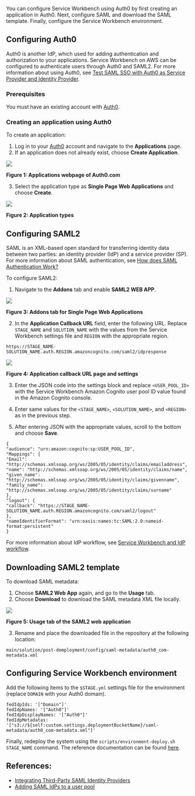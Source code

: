 You can configure Service Workbench using Auth0 by first creating an application in Auth0. Next, configure SAML and download the SAML template. Finally, configure the Service Workbench environment.

## Configuring Auth0

Auth0 is another IdP, which used for adding authentication and authorization to your applications. Service Workbench on AWS can be configured to authenticate users through Auth0 and SAML2. For more information about using Auth0, see [Test SAML SSO with Auth0 as Service Provider and Identity Provider](https://auth0.com/docs/protocols/saml-protocol/configure-auth0-as-service-and-identity-provider). 
 
### Prerequisites

You must have an existing account with [Auth0](https://auth0.com/). 

### Creating an application using Auth0

To create an application:

1. Log in to your [Auth0](https://auth0.com/) account and navigate to the **Applications** page. 
2. If an application does not already exist, choose **Create Application**.

![](../../static/img/deployment/post_deployment/auth01.png)
 

**Figure 1: Applications webpage of Auth0.com**

3. Select the application type as **Single Page Web Applications** and choose **Create**.

![](../../static/img/deployment/post_deployment/auth02.png)
 

**Figure 2: Application types**

## Configuring SAML2

SAML is an XML-based open standard for transferring identity data between two parties: an identity provider (IdP) and a service provider (SP). For more information about SAML authentication, see [How does SAML Authentication Work?](https://auth0.com/blog/how-saml-authentication-works/#How-does-SAML-Authentication-Work-)

To configure SAML2: 

1. Navigate to the **Addons** tab and enable **SAML2 WEB APP**.

![](../../static/img/deployment/post_deployment/auth03.png) 

**Figure 3: Addons tab for Single Page Web Applications**

2. In the **Application Callback URL** field, enter the following URL. Replace `STAGE_NAME` and `SOLUTION_NAME` with the values from the Service Workbench settings file and `REGION` with the appropriate region.

`https://STAGE_NAME-SOLUTION_NAME.auth.REGION.amazoncognito.com/saml2/idpresponse`
 
![](../../static/img/deployment/post_deployment/auth04.png)

**Figure 4: Application callback URL page and settings**

3. Enter the JSON code into the settings block and  replace `<USER_POOL_ID>` with the Service Workbench Amazon Cognito user pool ID value found in the Amazon Cognito console. 

4. Enter same values for the `<STAGE_NAME>`, `<SOLUTION_NAME>`, and `<REGION>` as in the previous step. 
5. After entering JSON with the appropriate values, scroll to the bottom and choose **Save**.

```
{
"audience": "urn:amazon:cognito:sp:USER_POOL_ID",
"Mappings": {
"Email": "http://schemas.xmlsoap.org/ws/2005/05/identity/claims/emailaddress",
"name": "http://schemas.xmlsoap.org/ws/2005/05/identity/claims/name",
"given_name": "http://schemas.xmlsoap.org/ws/2005/05/identity/claims/givenname",
"family_name": "http://schemas.xmlsoap.org/ws/2005/05/identity/claims/surname"
},
"logout": {
"callback": "https://STAGE_NAME-SOLUTION_NAME.auth.REGION.amazoncognito.com/saml2/logout"
},
"nameIdentifierFormat": "urn:oasis:names:tc:SAML:2.0:nameid-format:persistent"
}
```
For more information about IdP workflow, see [Service Workbench and IdP workflow](/configuration_guide/workflow).

## Downloading SAML2 template

To download SAML metadata:

1. Choose **SAML2 Web App** again, and go to the **Usage** tab. 
2. Choose **Download** to download the SAML metadata XML file locally.
 
![](../../static/img/deployment/post_deployment/auth05.png)

**Figure 5: Usage tab of the SAML2 web application**

3. Rename and place the downloaded file in the repository at the following location:

`main/solution/post-demployment/config/saml-metadata/auth0_com-metadata.xml`

## Configuring Service Workbench environment

Add the following items to the `$STAGE.yml` settings file for the environment (replace `DOMAIN` with your Auth0 domain).

```
fedIdpIds: '["Domain"]'
fedIdpNames: '["Auth0"]'
fedIdpDisplayNames: '["Auth0"]'
fedIdpMetadatas: '["s3://${self:custom.settings.deploymentBucketName}/saml-metadata/auth0_com-metadata.xml"]'
```
Finally, redeploy the system using the `scripts/environment-deploy.sh STAGE_NAME` command.
The reference documentation can be found [here](https://aws.amazon.com/premiumsupport/knowledge-center/auth0-saml-cognito-user-pool/).

## References:

+ [Integrating Third-Party SAML Identity Providers](https://docs.aws.amazon.com/cognito/latest/developerguide/cognito-user-pools-integrating-3rd-party-saml-providers.html)
+ [Adding SAML IdPs to a user pool](https://docs.aws.amazon.com/cognito/latest/developerguide/cognito-user-pools-saml-idp.html)
